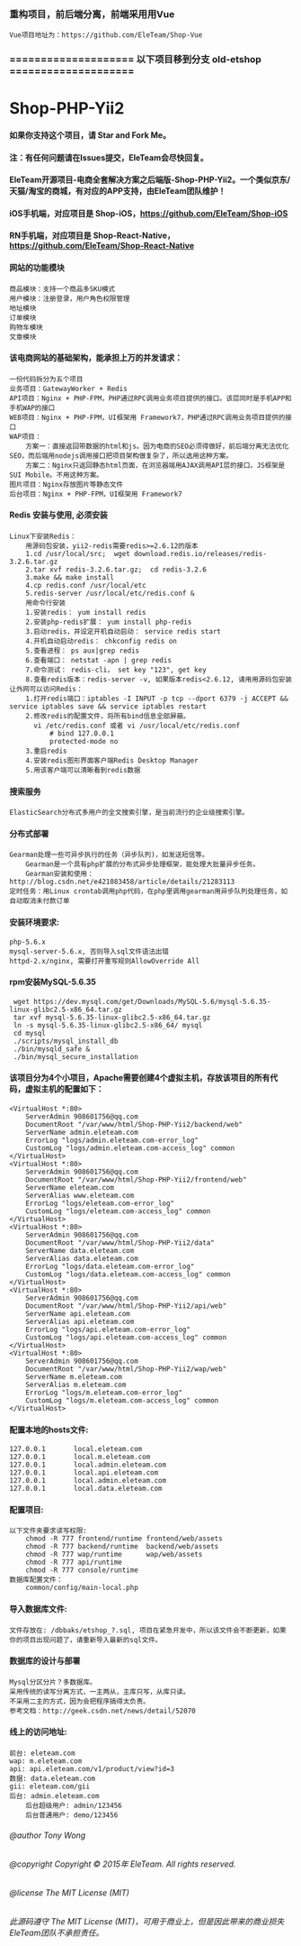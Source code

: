 ### 重构项目，前后端分离，前端采用用Vue
    Vue项目地址为：https://github.com/EleTeam/Shop-Vue



### ==================== 以下项目移到分支 old-etshop ====================

# Shop-PHP-Yii2

#### 如果你支持这个项目，请 Star and Fork Me。

#### 注：有任何问题请在Issues提交，EleTeam会尽快回复。

#### EleTeam开源项目-电商全套解决方案之后端版-Shop-PHP-Yii2。一个类似京东/天猫/淘宝的商城，有对应的APP支持，由EleTeam团队维护！
#### iOS手机端，对应项目是 Shop-iOS，https://github.com/EleTeam/Shop-iOS
#### RN手机端，对应项目是 Shop-React-Native，https://github.com/EleTeam/Shop-React-Native

#### 网站的功能模块
    商品模块：支持一个商品多SKU模式
    用户模块：注册登录，用户角色权限管理
    地址模块
    订单模块
    购物车模块
    文章模块

#### 该电商网站的基础架构，能承担上万的并发请求：
    一份代码拆分为五个项目
    业务项目：GatewayWorker + Redis
    API项目：Nginx + PHP-FPM，PHP通过RPC调用业务项目提供的接口。该层同时是手机APP和手机WAP的接口
    WEB项目：Nginx + PHP-FPM，UI框架用 Framework7，PHP通过RPC调用业务项目提供的接口
    WAP项目：
        方案一：直接返回带数据的html和js。因为电商的SEO必须得做好，前后端分离无法优化SEO，而后端用nodejs调用接口把项目架构做复杂了，所以选用这种方案。
        方案二：Nginx只返回静态html页面，在浏览器端用AJAX调用API层的接口。JS框架是 SUI Mobile。不用这种方案。
    图片项目：Nginx存放图片等静态文件
    后台项目：Nginx + PHP-FPM，UI框架用 Framework7

#### Redis 安装与使用, 必须安装
    Linux下安装Redis：
        用源码包安装，yii2-redis需要redis>=2.6.12的版本
        1.cd /usr/local/src;  wget download.redis.io/releases/redis-3.2.6.tar.gz
        2.tar xvf redis-3.2.6.tar.gz;  cd redis-3.2.6
        3.make && make install
        4.cp redis.conf /usr/local/etc
        5.redis-server /usr/local/etc/redis.conf &
        用命令行安装
        1.安装redis： yum install redis
        2.安装php-redis扩展： yum install php-redis
        3.启动redis，并设定开机自动启动： service redis start
        4.开机自动启动redis： chkconfig redis on
        5.查看进程： ps aux|grep redis
        6.查看端口： netstat -apn | grep redis
        7.命令测试： redis-cli， set key "123", get key
        8.查看redis版本：redis-server -v, 如果版本redis<2.6.12, 请用用源码包安装
    让外网可以访问Redis：
        1.打开redis端口：iptables -I INPUT -p tcp --dport 6379 -j ACCEPT && service iptables save && service iptables restart
        2.修改redis的配置文件，将所有bind信息全部屏蔽。
          vi /etc/redis.conf 或者 vi /usr/local/etc/redis.conf
              # bind 127.0.0.1
              protected-mode no
        3.重启redis
        4.安装redis图形界面客户端Redis Desktop Manager
        5.用该客户端可以清晰看到redis数据
    
#### 搜索服务
    ElasticSearch分布式多用户的全文搜索引擎，是当前流行的企业级搜索引擎。
    
#### 分布式部署
    Gearman处理一些可异步执行的任务（异步队列)，如发送短信等。
        Gearman是一个具有php扩展的分布式异步处理框架，能处理大批量异步任务。
        Gearman安装和使用：http://blog.csdn.net/e421083458/article/details/21283113
    定时任务：用Linux crontab调用php代码，在php里调用gearman用异步队列处理任务，如自动取消未付款订单
    
#### 安装环境要求:
    php-5.6.x
    mysql-server-5.6.x, 否则导入sql文件语法出错
    httpd-2.x/nginx, 需要打开重写规则AllowOverride All

#### rpm安装MySQL-5.6.35
     wget https://dev.mysql.com/get/Downloads/MySQL-5.6/mysql-5.6.35-linux-glibc2.5-x86_64.tar.gz
     tar xvf mysql-5.6.35-linux-glibc2.5-x86_64.tar.gz
     ln -s mysql-5.6.35-linux-glibc2.5-x86_64/ mysql
     cd mysql
     ./scripts/mysql_install_db
     ./bin/mysqld_safe &
     ./bin/mysql_secure_installation

#### 该项目分为4个小项目，Apache需要创建4个虚拟主机，存放该项目的所有代码，虚拟主机的配置如下：
    <VirtualHost *:80>
        ServerAdmin 908601756@qq.com
        DocumentRoot "/var/www/html/Shop-PHP-Yii2/backend/web"
        ServerName admin.eleteam.com
        ErrorLog "logs/admin.eleteam.com-error_log"
        CustomLog "logs/admin.eleteam.com-access_log" common
    </VirtualHost>
    <VirtualHost *:80>
        ServerAdmin 908601756@qq.com
        DocumentRoot "/var/www/html/Shop-PHP-Yii2/frontend/web"
        ServerName eleteam.com
        ServerAlias www.eleteam.com
        ErrorLog "logs/eleteam.com-error_log"
        CustomLog "logs/eleteam.com-access_log" common
    </VirtualHost>
    <VirtualHost *:80>
        ServerAdmin 908601756@qq.com
        DocumentRoot "/var/www/html/Shop-PHP-Yii2/data"
        ServerName data.eleteam.com
        ServerAlias data.eleteam.com
        ErrorLog "logs/data.eleteam.com-error_log"
        CustomLog "logs/data.eleteam.com-access_log" common
    </VirtualHost>
    <VirtualHost *:80>
        ServerAdmin 908601756@qq.com
        DocumentRoot "/var/www/html/Shop-PHP-Yii2/api/web"
        ServerName api.eleteam.com
        ServerAlias api.eleteam.com
        ErrorLog "logs/api.eleteam.com-error_log"
        CustomLog "logs/api.eleteam.com-access_log" common
    </VirtualHost>
    <VirtualHost *:80>
        ServerAdmin 908601756@qq.com
        DocumentRoot "/var/www/html/Shop-PHP-Yii2/wap/web"
        ServerName m.eleteam.com
        ServerAlias m.eleteam.com
        ErrorLog "logs/m.eleteam.com-error_log"
        CustomLog "logs/m.eleteam.com-access_log" common
    </VirtualHost>

#### 配置本地的hosts文件:
    127.0.0.1       local.eleteam.com
    127.0.0.1       local.m.eleteam.com
    127.0.0.1       local.admin.eleteam.com
    127.0.0.1       local.api.eleteam.com
    127.0.0.1       local.admin.eleteam.com
    127.0.0.1       local.data.eleteam.com
    
#### 配置项目:
    以下文件夹要求读写权限:
        chmod -R 777 frontend/runtime frontend/web/assets
        chmod -R 777 backend/runtime  backend/web/assets
        chmod -R 777 wap/runtime      wap/web/assets
        chmod -R 777 api/runtime
        chmod -R 777 console/runtime
    数据库配置文件：
        common/config/main-local.php

#### 导入数据库文件:
    文件存放在: /dbbaks/etshop_?.sql, 项目在紧急开发中，所以该文件会不断更新，如果你的项目出现问题了，请重新导入最新的sql文件。

#### 数据库的设计与部署
    Mysql分区分片？多数据库。
    采用传统的读写分离方式，一主两从，主库只写，从库只读。
    不采用二主的方式，因为会把程序搞得太负责。
    参考文档：http://geek.csdn.net/news/detail/52070
    
#### 线上的访问地址:
    前台: eleteam.com
    wap: m.eleteam.com
    api: api.eleteam.com/v1/product/view?id=3
    数据: data.eleteam.com
    gii: eleteam.com/gii
    后台: admin.eleteam.com
        后台超级用户: admin/123456
        后台普通用户: demo/123456

###### @author Tony Wong
###### @copyright Copyright © 2015年 EleTeam. All rights reserved.
###### @license The MIT License (MIT)

###### 此源码遵守 The MIT License (MIT)，可用于商业上，但是因此带来的商业损失EleTeam团队不承担责任。
